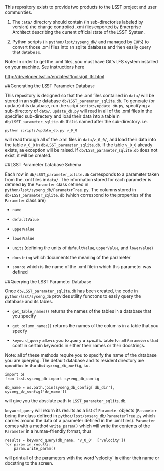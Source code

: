 This repository exists to provide two products to the LSST project and user
communities.

1) The `data/` directory should contain (in sub-directories labeled by version)
the change controlled .xml files exported by Enterprise Architect describing the
current official state of the LSST System.

2) Python scripts (in `python/lsst/syseng_db/` and managed by `EUPS`) to convert
those .xml files into an sqlite database and then easily query that database.

Note: In order to get the .xml files, you must have Git's LFS system installed
on your machine.  See instructions here

http://developer.lsst.io/en/latest/tools/git_lfs.html

##Generating the LSST Parameter Database

This repository is designed so that the .xml files contained in `data/` will be
stored in an sqlite database `db/LSST_parameter_sqlite.db`.  To generate (or
update) this database, run the script `scripts/update_db.py`, specifying a
sub-directory of `data/`.  `update_db.py` will read in all of the .xml files in
the specified sub-directory and load their data into a table in
`db/LSST_parameter_sqlite.db` that is named after the sub-directory.  i.e.
```
python scripts/update_db.py v_0_0
```
will read through all of the .xml files in `data/v_0_0/`, and load their data
into the table `v_0_0` in `db/LSST_parameter_sqlite.db`.  If the table `v_0_0`
already exists, an exception will be raised.  If `db/LSST_parameter_sqlite.db`
does not exist, it will be created.

##LSST Parameter Database Schema

Each row in `db/LSST_parameter_sqlite.db` corresponds to a parameter taken from
the .xml files in `data/`.  The information stored for each parameter is defined
by the `Parameter` class defined in `python/lsst/syseng_db/ParameterTree.py`.
The columns stored in `db/LSST_parameter_sqlite.db` (which correspond to the
properties of the `Parameter` class are)

- `name`

- `defaultValue`

- `upperValue`

- `lowerValue`

- `units` (defining the units of `defaultValue`, `upperValue`, and `lowerValue`)

- `docstring` which documents the meaning of the parameter

- `source` which is the name of the .xml file in which this parameter was
defined

##Querying the LSST Parameter Database

Once `db/LSST_parameter_sqlite.db` has been created, the code in
`python/lsst/syseng_db` provides utility functions to easily query the database
and its tables.

- `get_table_names()` returns the names of the tables in a database that you
specify

- `get_column_names()` returns the names of the columns in a table that you
specify

- `keyword_query` allows you to query a specific table for all `Parameters` that
contain certain keywords in either their names or their docstrings.

Note: all of these methods require you to specify the name of the database you
are querying.  The default database and its resident directory are specified in
the dict `syseng_db_config`, i.e.
```
import os
from lsst.syseng_db import syseng_db_config

db_name = os.path.join(syseng_db_config['db_dir'], syseng_db_config['db_name'])
```
will give you the absolute path to `LSST_parameter_sqlite.db`.

`keyword_query` will return its results as a list of `Parameter` objects
(`Parameter` being the class defined in `python/lsst/syseng_db/ParameterTree.py`
which carries around the data of a parameter defined in the .xml files).
`Parameter` comes with a method `write_param()` which will write the contents of
the `Parameter` in a human-friendly format, thus
```
results = keyword_query(db_name, 'v_0_0', ['velocity'])
for param in results:
    param.write_param()
```
will print all of the parameters with the word 'velocity' in either their
name or docstring to the screen.
